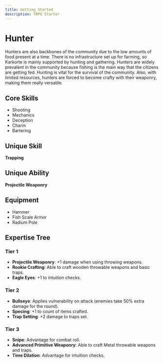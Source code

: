 ```yaml
---
title: Getting Started
description: TRPG Starter
---
```


# Hunter

Hunters are also backbones of the community due to the low amounts of food present at a time. There is no infrastructure set up for farming, so Karkorte is mainly supported by hunting and gathering. Hunters are widely prevalent in the community because fishing is the main way that the citizens are getting fed. Hunting is vital for the survival of the community. Also, with limited resources, hunters are forced to become crafty with their weaponry, making them really versatile.

## Core Skills
- Shooting
- Mechanics
- Deception
- Charm
- Bartering

## Unique Skill
**Trapping**

## Unique Ability
**Projectile Weaponry**

## Equipment
- Hammer
- Fish Scale Armor
- Radium Pole

## Expertise Tree

### Tier 1
- **Projectile Weaponry**: +1 damage when using throwing weapons.
- **Rookie Crafting**: Able to craft wooden throwable weapons and basic traps.
- **Eagle Eyes**: +1 to intuition checks.

### Tier 2
- **Bullseye**: Applies vulnerability on attack (enemies take 50% extra damage for the round).
- **Specing**: +1 to count of items crafted.
- **Trap Setting**: +2 damage to traps set.

### Tier 3
- **Snipe**: Advantage for combat roll.
- **Advanced Primitive Weaponry**: Able to craft Metal throwable weapons and traps.
- **Time Dilation**: Advantage for intuition checks.
